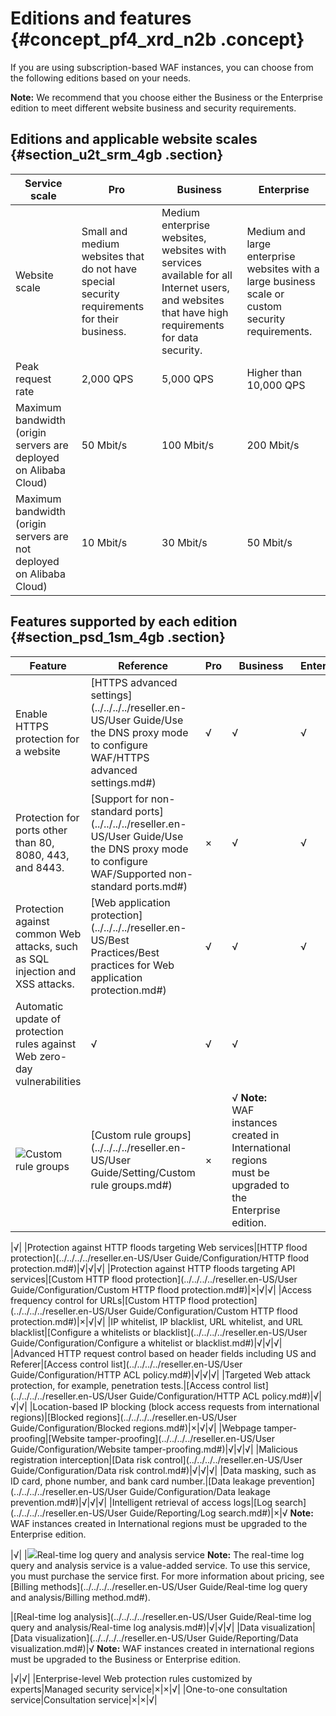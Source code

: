 # Editions and features {#concept_pf4_xrd_n2b .concept}

If you are using subscription-based WAF instances, you can choose from the following editions based on your needs.

**Note:** We recommend that you choose either the Business or the Enterprise edition to meet different website business and security requirements.

## Editions and applicable website scales {#section_u2t_srm_4gb .section}

|Service scale|Pro|Business|Enterprise|
|-------------|---|--------|----------|
|Website scale|Small and medium websites that do not have special security requirements for their business.|Medium enterprise websites, websites with services available for all Internet users, and websites that have high requirements for data security.|Medium and large enterprise websites with a large business scale or custom security requirements.|
|Peak request rate|2,000 QPS|5,000 QPS|Higher than 10,000 QPS|
|Maximum bandwidth \(origin servers are deployed on Alibaba Cloud\)|50 Mbit/s|100 Mbit/s|200 Mbit/s|
|Maximum bandwidth \(origin servers are not deployed on Alibaba Cloud\)|10 Mbit/s|30 Mbit/s|50 Mbit/s|

## Features supported by each edition {#section_psd_1sm_4gb .section}

|Feature|Reference|Pro|Business|Enterprise|
|-------|---------|---|--------|----------|
|Enable HTTPS protection for a website|[HTTPS advanced settings](../../../../reseller.en-US/User Guide/Use the DNS proxy mode to configure WAF/HTTPS advanced settings.md#)|√|√|√|
|Protection for ports other than 80, 8080, 443, and 8443.|[Support for non-standard ports](../../../../reseller.en-US/User Guide/Use the DNS proxy mode to configure WAF/Supported non-standard ports.md#)|×|√|√|
|Protection against common Web attacks, such as SQL injection and XSS attacks.|[Web application protection](../../../../reseller.en-US/Best Practices/Best practices for Web application protection.md#)|√|√|√|
|Automatic update of protection rules against Web zero-day vulnerabilities|√|√|√|
|![](http://static-aliyun-doc.oss-cn-hangzhou.aliyuncs.com/assets/img/15538/156102099738159_en-US.png)Custom rule groups|[Custom rule groups](../../../../reseller.en-US/User Guide/Setting/Custom rule groups.md#)|×|√ **Note:** WAF instances created in International regions must be upgraded to the Enterprise edition.

 |√|
|Protection against HTTP floods targeting Web services|[HTTP flood protection](../../../../reseller.en-US/User Guide/Configuration/HTTP flood protection.md#)|√|√|√|
|Protection against HTTP floods targeting API services|[Custom HTTP flood protection](../../../../reseller.en-US/User Guide/Configuration/Custom HTTP flood protection.md#)|×|√|√|
|Access frequency control for URLs|[Custom HTTP flood protection](../../../../reseller.en-US/User Guide/Configuration/Custom HTTP flood protection.md#)|×|√|√|
|IP whitelist, IP blacklist, URL whitelist, and URL blacklist|[Configure a whitelists or blacklist](../../../../reseller.en-US/User Guide/Configuration/Configure a whitelist or blacklist.md#)|√|√|√|
|Advanced HTTP request control based on header fields including US and Referer|[Access control list](../../../../reseller.en-US/User Guide/Configuration/HTTP ACL policy.md#)|√|√|√|
|Targeted Web attack protection, for example, penetration tests.|[Access control list](../../../../reseller.en-US/User Guide/Configuration/HTTP ACL policy.md#)|√|√|√|
|Location-based IP blocking \(block access requests from international regions\)|[Blocked regions](../../../../reseller.en-US/User Guide/Configuration/Blocked regions.md#)|×|√|√|
|Webpage tamper-proofing|[Website tamper-proofing](../../../../reseller.en-US/User Guide/Configuration/Website tamper-proofing.md#)|√|√|√|
|Malicious registration interception|[Data risk control](../../../../reseller.en-US/User Guide/Configuration/Data risk control.md#)|√|√|√|
|Data masking, such as ID card, phone number, and bank card number.|[Data leakage prevention](../../../../reseller.en-US/User Guide/Configuration/Data leakage prevention.md#)|√|√|√|
|Intelligent retrieval of access logs|[Log search](../../../../reseller.en-US/User Guide/Reporting/Log search.md#)|×|√ **Note:** WAF instances created in International regions must be upgraded to the Enterprise edition.

 |√|
|![](http://static-aliyun-doc.oss-cn-hangzhou.aliyuncs.com/assets/img/15538/156102099738159_en-US.png)Real-time log query and analysis service **Note:** The real-time log query and analysis service is a value-added service. To use this service, you must purchase the service first. For more information about pricing, see [Billing methods](../../../../reseller.en-US/User Guide/Real-time log query and analysis/Billing method.md#).

 |[Real-time log analysis](../../../../reseller.en-US/User Guide/Real-time log query and analysis/Real-time log analysis.md#)|√|√|√|
|Data visualization|[Data visualization](../../../../reseller.en-US/User Guide/Reporting/Data visualization.md#)|√ **Note:** WAF instances created in international regions must be upgraded to the Business or Enterprise edition.

 |√|√|
|Enterprise-level Web protection rules customized by experts|Managed security service|×|×|√|
|One-to-one consultation service|Consultation service|×|×|√|

